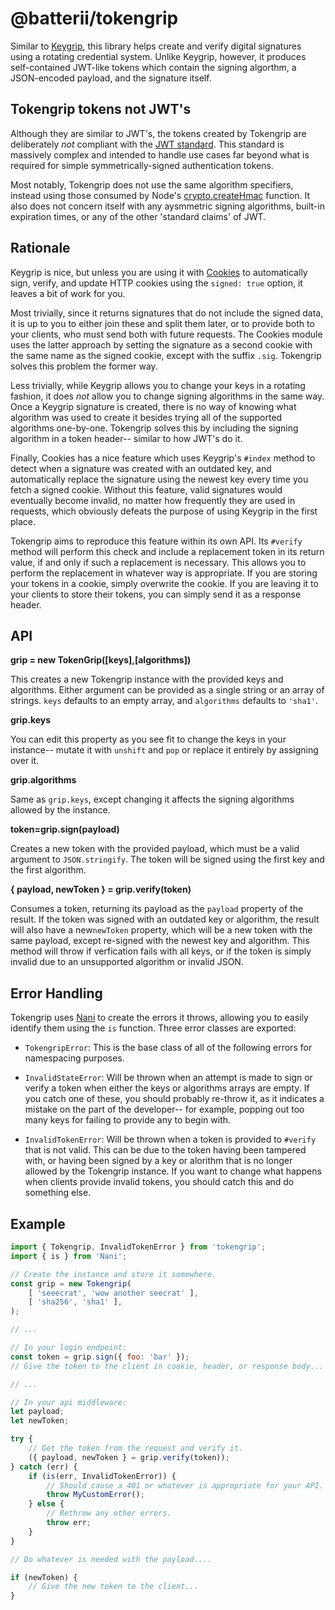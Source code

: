 # @batterii/tokengrip
Similar to [Keygrip][1], this library helps create and verify digital signatures
using a rotating credential system. Unlike Keygrip, however, it produces
self-contained JWT-like tokens which contain the signing algorthm, a
JSON-encoded payload, and the signature itself.


## Tokengrip tokens not JWT's
Although they are similar to JWT's, the tokens created by Tokengrip are
deliberately *not* compliant with the [JWT standard][2]. This standard is
massively complex and intended to handle use cases far beyond what is required
for simple symmetrically-signed authentication tokens.

Most notably, Tokengrip does not use the same algorithm specifiers, instead
using those consumed by Node's [crypto.createHmac][3] function. It also does not
concern itself with any aysmmetric signing algorithms, built-in expiration
times, or any of the other 'standard claims' of JWT.


## Rationale
Keygrip is nice, but unless you are using it with [Cookies][4] to automatically
sign, verify, and update HTTP cookies using the `signed: true` option, it leaves
a bit of work for you.

Most trivially, since it returns signatures that do not include the signed data,
it is up to you to either join these and split them later, or to provide both to
your clients, who must send both with future requests. The Cookies module uses
the latter approach by setting the signature as a second cookie with the same
name as the signed cookie, except with the suffix `.sig`. Tokengrip solves this
problem the former way.

Less trivially, while Keygrip allows you to change your keys in a rotating
fashion, it does *not* allow you to change signing algorithms in the same way.
Once a Keygrip signature is created, there is no way of knowing what algorithm
was used to create it besides trying all of the supported algorithms one-by-one.
Tokengrip solves this by including the signing algorithm in a token header--
similar to how JWT's do it.

Finally, Cookies has a nice feature which uses Keygrip's `#index` method to
detect when a signature was created with an outdated key, and automatically
replace the signature using the newest key every time you fetch a signed cookie.
Without this feature, valid signatures would eventually become invalid, no
matter how frequently they are used in requests, which obviously defeats the
purpose of using Keygrip in the first place.

Tokengrip aims to reproduce this feature within its own API. Its `#verify`
method will perform this check and include a replacement token in its return
value, if and only if such a replacement is necessary. This allows you to
perform the replacement in whatever way is appropriate. If you are storing your
tokens in a cookie, simply overwrite the cookie. If you are leaving it to your
clients to store their tokens, you can simply send it as a response header.


## API
**grip = new TokenGrip([keys],[algorithms])**

This creates a new Tokengrip instance with the provided keys and algorithms.
Either argument can be provided as a single string or an array of strings.
`keys` defaults to an empty array, and `algorithms` defaults to `'sha1'`.

**grip.keys**

You can edit this property as you see fit to change the keys in your instance--
mutate it with `unshift` and `pop` or replace it entirely by assigning over it.

**grip.algorithms**

Same as `grip.keys`, except changing it affects the signing algorithms allowed
by the instance.

**token=grip.sign(payload)**

Creates a new token with the provided payload, which must be a valid argument
to `JSON.stringify`. The token will be signed using the first key and the
first algorithm.

**{ payload, newToken } = grip.verify(token)**

Consumes a token, returning its payload as the `payload` property of the result.
If the token was signed with an outdated key or algorithm, the result will also
have a new`newToken` property, which will be a new token with the same payload,
except re-signed with the newest key and algorithm. This method will throw if
verfication fails with all keys, or if the token is simply invalid due to an
unsupported algorithm or invalid JSON.


## Error Handling
Tokengrip uses [Nani][5] to create the errors it throws, allowing you to easily
identify them using the `is` function. Three error classes are exported:

- `TokengripError`: This is the base class of all of the following errors for
  namespacing purposes.

- `InvalidStateError`: Will be thrown when an attempt is made to sign or verify
  a token when either the keys or algorithms arrays are empty. If you catch one
  of these, you should probably re-throw it, as it indicates a mistake on the
  part of the developer-- for example, popping out too many keys for failing to
  provide any to begin with.

- `InvalidTokenError`: Will be thrown when a token is provided to `#verify` that
  is not valid. This can be due to the token having been tampered with, or
  having been signed by a key or alorithm that is no longer allowed by the
  Tokengrip instance. If you want to change what happens when clients provide
  invalid tokens, you should catch this and do something else.


## Example
```js
import { Tokengrip, InvalidTokenError } from 'tokengrip';
import { is } from 'Nani';

// Create the instance and store it somewhere.
const grip = new Tokengrip(
	[ 'seeecrat', 'wow another seecrat' ],
	[ 'sha256', 'sha1' ],
);

// ...

// In your login endpoint:
const token = grip.sign({ foo: 'bar' });
// Give the token to the client in cookie, header, or response body...

// ...

// In your api middleware:
let payload;
let newToken;

try {
	// Get the token from the request and verify it.
	({ payload, newToken } = grip.verify(token));
} catch (err) {
	if (is(err, InvalidTokenError)) {
		// Should cause a 401 or whatever is appropriate for your API.
		throw MyCustomError();
	} else {
		// Rethrow any other errors.
		throw err;
	}
}

// Do whatever is needed with the payload....

if (newToken) {
	// Give the new token to the client...
}

```


[1]: https://www.npmjs.com/package/keygrip
[2]: https://tools.ietf.org/html/rfc7519
[3]: https://nodejs.org/api/crypto.html#crypto_crypto_createhmac_algorithm_key_options
[4]: https://www.npmjs.com/package/cookies
[5]: https://www.npmjs.com/package/nani
